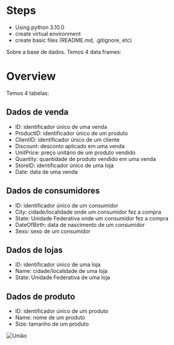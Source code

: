 # Steps

- Using python 3.10.0
- create virtual environment
- create basic files (README.md, .gitignore, etc)

Sobre a base de dados. Temos 4 data frames:


# Overview
Temos 4 tabelas:
## Dados de venda
- ID: identificador único de uma venda
- ProductID: identificador único de um produto
- ClientID: identificador único de um cliente
- Discount: desconto aplicado em uma venda
- UnitPrice: preço unitário de um produto vendido
- Quantity: quantidade de produto vendido em uma venda
- StoreID: identificador único de uma loja
- Date: data de uma venda

## Dados de consumidores
- ID: identificador único de um consumidor
- City: cidade/localidade onde um consumidor fez a compra
- State: Unidade Federativa onde um consumidor fez a compra
- DateOfBirth: data de nascimento de um consumidor
- Sexo: sexo de um consumidor


## Dados de lojas
- ID: identificador único de uma loja
- Name: cidade/localidade de uma loja
- State: Unidade Federativa de uma loja

##  Dados de produto
- ID: identificador único de um produto
- Name: nome de um produto
- Size: tamanho de um produto

![União]('/img/data_columns.png')